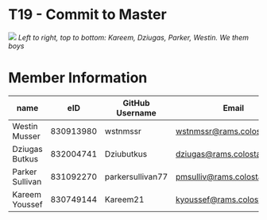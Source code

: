 # T19 - Commit to Master

![](https://github.com/csucs314s19/t19/blob/master/team/images/group%20photo.jpg?raw=true)
*Left to right, top to bottom: Kareem, Dziugas, Parker, Westin. We them boys* 

# Member Information

| name | eID | GitHub Username | Email |
|------|-----|-----------------|-------|
|Westin Musser|830913980|wstnmssr|wstnmssr@rams.colostate.edu|
|Dziugas Butkus|832004741|Dziubutkus|dziugas@rams.colostate.edu|
|Parker Sullivan|831092270|parkersullivan77|pmsulliv@rams.colostate.edu|
|Kareem Youssef|830749144|Kareem21|kyoussef@rams.colostate.edu|
